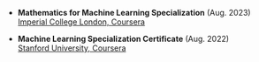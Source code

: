 - **Mathematics for Machine Learning Specialization** (Aug. 2023)  
  [Imperial College London, Coursera](https://www.coursera.org/specializations/mathematics-machine-learning)

- **Machine Learning Specialization Certificate** (Aug. 2022)  
  [Stanford University, Coursera](https://www.coursera.org/specializations/machine-learning-introduction)
